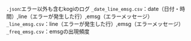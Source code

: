 
```.json```:エラー以外も含むkogiのログ
```_date_line_emsg.csv```：date（日付・時間）,line（エラーが発生した行）,emsg（エラーメッセージ）
```_line_emsg.csv```：line（エラーが発生した行）,emsg（エラーメッセージ）
```_freq_emsg.csv```：emsgの出現頻度
